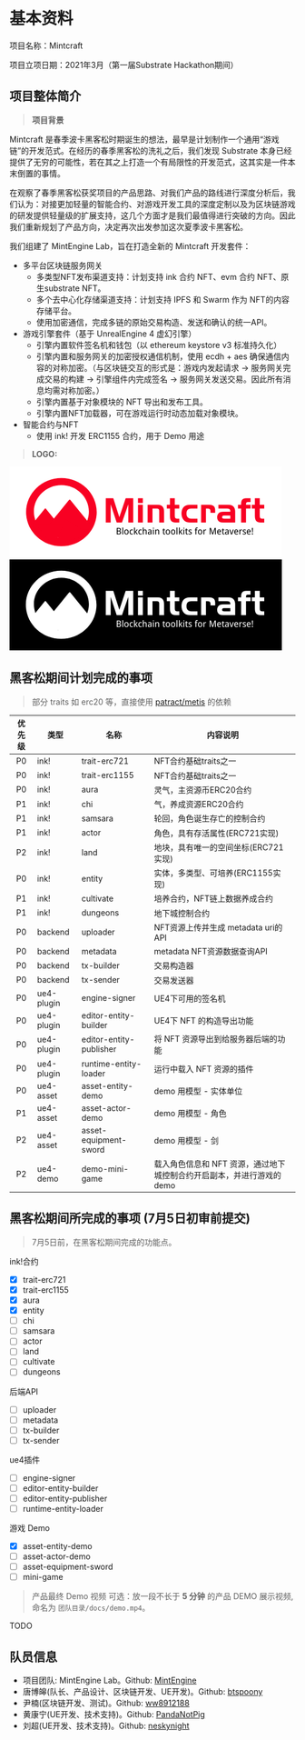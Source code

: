 # 基本资料

项目名称：Mintcraft

项目立项日期：2021年3月（第一届Substrate Hackathon期间）

## 项目整体简介

> **项目背景**

Mintcraft 是春季波卡黑客松时期诞生的想法，最早是计划制作一个通用“游戏链”的开发范式。在经历的春季黑客松的洗礼之后，我们发现 Substrate 本身已经提供了无穷的可能性，若在其之上打造一个有局限性的开发范式，这其实是一件本末倒置的事情。

在观察了春季黑客松获奖项目的产品思路、对我们产品的路线进行深度分析后，我们认为：对接更加轻量的智能合约、对游戏开发工具的深度定制以及为区块链游戏的研发提供轻量级的扩展支持，这几个方面才是我们最值得进行突破的方向。因此我们重新规划了产品方向，决定再次出发参加这次夏季波卡黑客松。

我们组建了 MintEngine Lab，旨在打造全新的 Mintcraft 开发套件：

- 多平台区块链服务网关
  - 多类型NFT发布渠道支持：计划支持 ink 合约 NFT、evm 合约 NFT、原生substrate NFT。
  - 多个去中心化存储渠道支持：计划支持 IPFS 和 Swarm 作为 NFT的内容存储平台。
  - 使用加密通信，完成多链的原始交易构造、发送和确认的统一API。
- 游戏引擎套件（基于 UnrealEngine 4 虚幻引擎）
  - 引擎内置软件签名机和钱包（以 ethereum keystore v3 标准持久化）
  - 引擎内置和服务网关的加密授权通信机制，使用 ecdh + aes 确保通信内容的对称加密。（与区块链交互的形式是：游戏内发起请求 -> 服务网关完成交易的构建 -> 引擎组件内完成签名 -> 服务网关发送交易。因此所有消息均需对称加密。）
  - 引擎内置基于对象模块的 NFT 导出和发布工具。
  - 引擎内置NFT加载器，可在游戏运行时动态加载对象模块。
- 智能合约与NFT
  - 使用 ink! 开发 ERC1155 合约，用于 Demo 用途

> **LOGO:**

![Logo Light][logo1]
![Logo Dark][logo2]

## 黑客松期间计划完成的事项

> 部分 traits 如 erc20 等，直接使用 [patract/metis](https://github.com/patractlabs/metis) 的依赖

| 优先级 | 类型 | 名称 | 内容说明 |
| :---: | ---- | ------ | ------------ |
| P0 | ink! | trait-erc721 | NFT合约基础traits之一 |
| P0 | ink! | trait-erc1155 | NFT合约基础traits之一 |
| P0 | ink! | aura | 灵气，主资源币ERC20合约 |
| P1 | ink! | chi | 气，养成资源ERC20合约 |
| P1 | ink! | samsara | 轮回，角色诞生存亡的控制合约 |
| P1 | ink! | actor | 角色，具有存活属性(ERC721实现) |
| P2 | ink! | land | 地块，具有唯一的空间坐标(ERC721实现) |
| P0 | ink! | entity | 实体，多类型、可培养(ERC1155实现) |
| P1 | ink! | cultivate | 培养合约，NFT链上数据养成合约 |
| P1 | ink! | dungeons | 地下城控制合约 |
| P0 | backend | uploader | NFT资源上传并生成 metadata uri的API |
| P0 | backend | metadata | metadata NFT资源数据查询API |
| P0 | backend | tx-builder | 交易构造器 |
| P0 | backend | tx-sender | 交易发送器 |
| P0 | ue4-plugin | engine-signer | UE4下可用的签名机 |
| P0 | ue4-plugin | editor-entity-builder | UE4下 NFT 的构造导出功能 |
| P0 | ue4-plugin | editor-entity-publisher | 将 NFT 资源导出到给服务器后端的功能 |
| P0 | ue4-plugin | runtime-entity-loader | 运行中载入 NFT 资源的插件 |
| P0 | ue4-asset | asset-entity-demo | demo 用模型 - 实体单位 |
| P1 | ue4-asset | asset-actor-demo | demo 用模型 - 角色 |
| P2 | ue4-asset | asset-equipment-sword | demo 用模型 - 剑 |
| P2 | ue4-demo | demo-mini-game | 载入角色信息和 NFT 资源，通过地下城控制合约开启副本，并进行游戏的 demo |

## 黑客松期间所完成的事项 (7月5日初审前提交)

> 7月5日前，在黑客松期间完成的功能点。

ink!合约

- [x] trait-erc721
- [x] trait-erc1155
- [x] aura
- [x] entity
- [ ] chi
- [ ] samsara
- [ ] actor
- [ ] land
- [ ] cultivate
- [ ] dungeons

后端API

- [ ] uploader
- [ ] metadata
- [ ] tx-builder
- [ ] tx-sender

ue4插件

- [ ] engine-signer
- [ ] editor-entity-builder
- [ ] editor-entity-publisher
- [ ] runtime-entity-loader

游戏 Demo

- [x] asset-entity-demo
- [ ] asset-actor-demo
- [ ] asset-equipment-sword
- [ ] mini-game

> 产品最终 Demo 视频
> 可选：放一段不长于 **5 分钟** 的产品 DEMO 展示视频, 命名为 `团队目录/docs/demo.mp4`。

TODO

## 队员信息

- 项目团队: MintEngine Lab。Github: [MintEngine](https://github.com/MintEngine)
- 唐博皞(队长、产品设计、区块链开发、UE开发)。Github: [btspoony](https://github.com/btspoony)
- 尹楠(区块链开发、测试)。Github: [ww8912188](https://github.com/ww8912188)
- 黄康宁(UE开发、技术支持)。Github: [PandaNotPig](https://github.com/PandaNotPig)
- 刘超(UE开发、技术支持)。Github: [neskynight](https://github.com/neskynight)

[logo1]: docs/assets/logo_en_small.png "logo_small"
[logo2]: docs/assets/logo_en_white_small.png "logo_dark"
